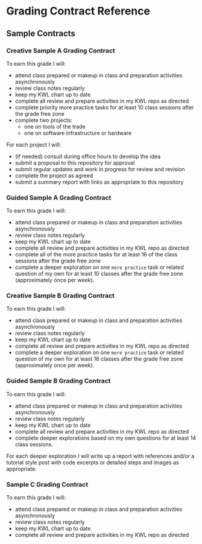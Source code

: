 # Grading Contract Reference





## Sample Contracts

### Creative Sample A Grading Contract


To earn this grade I will:
- attend class prepared or makeup in class and preparation activities asynchronously
- review class notes regularly
- keep my KWL chart up to date
- complete all review and prepare activities in my KWL repo as directed
- complete priority more practice tasks for at least 10 class sessions after the grade free zone
- complete two  projects:
  - one on tools of the trade
  - one on software infrastructure or hardware

For each project I will:
- (if needed) consult during office hours to develop the idea
- submit a proposal to this repository for approval
- submit regular updates and work in progress for review and revision
- complete the project as agreed
- submit a summary report with links as appropriate to this repository


### Guided Sample A Grading Contract


To earn this grade I will:
- attend class prepared or makeup in class and preparation activities asynchronously
- review class notes regularly
- keep my KWL chart up to date
- complete all review and prepare activities in my KWL repo as directed
- complete all of the more practice tasks for at least 16 of the class sessions after the grade free zone
- complete a deeper exploration on one `more practice` task or related question of my own for at least 10 classes after the grade free zone (approximately once per week).

### Creative Sample B Grading Contract

To earn this grade I will:
- attend class prepared or makeup in class and preparation activities asynchronously
- review class notes regularly
- keep my KWL chart up to date
- complete all review and prepare activities in my KWL repo as directed
- complete a deeper exploration on one `more practice` task or related question of my own for at least 16 classes after the grade free zone (approximately once per week).




### Guided Sample B Grading Contract

To earn this grade I will:
- attend class prepared or makeup in class and preparation activities asynchronously
- review class notes regularly
- keep my KWL chart up to date
- complete all review and prepare activities in my KWL repo as directed
- complete deeper explorations based on my own questions for at least 14 class sessions.

 For each deeper exploration I will write up a report with references and/or a tutorial style post with code excerpts or detailed steps and images as appropriate.


### Sample C Grading Contract


 To earn this grade I will:
 - attend class prepared or makeup in class and preparation activities asynchronously
 - review class notes regularly
 - keep my KWL chart up to date
 - complete all review and prepare activities in my KWL repo as directed
